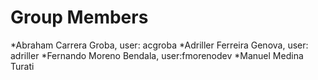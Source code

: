 # Group Members
*Abraham Carrera Groba, user: acgroba
*Adriller Ferreira Genova, user: adriller
*Fernando Moreno Bendala, user:fmorenodev
*Manuel Medina Turati

